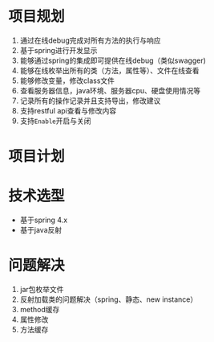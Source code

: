 # 项目规划

1. 通过在线debug完成对所有方法的执行与响应
2. 基于spring进行开发显示
3. 能够通过spring的集成即可提供在线debug（类似swagger)
4. 能够在线枚举出所有的类（方法，属性等）、文件在线查看
5. 能够修改变量，修改class文件
6. 查看服务器信息，java环境、服务器cpu、硬盘使用情况等
7. 记录所有的操作记录并且支持导出，修改建议
8. 支持restful api查看与修改内容
9. 支持`Enable`开启与关闭

# 项目计划

# 技术选型

* 基于spring 4.x
* 基于java反射


# 问题解决
1. jar包枚举文件
2. 反射加载类的问题解决（spring、静态、new instance）
3. method缓存
4. 属性修改
5. 方法缓存
